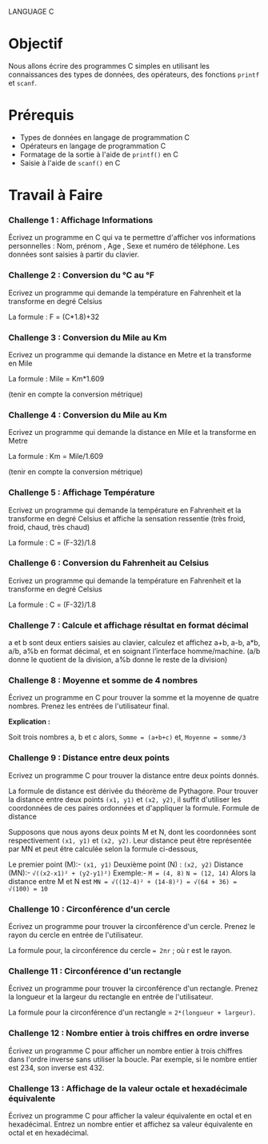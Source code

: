 LANGUAGE C


# Objectif

Nous allons écrire des programmes C simples en utilisant les connaissances des types de données, des opérateurs, des fonctions `printf` et `scanf`.

# Prérequis

- Types de données en langage de programmation C
- Opérateurs en langage de programmation C
- Formatage de la sortie à l'aide de `printf()` en C
- Saisie à l'aide de `scanf()` en C

# Travail à Faire

### Challenge 1 : Affichage Informations

Écrivez un programme en C qui va te permettre d'afficher vos informations personnelles : Nom, prénom , Age , Sexe et numéro de téléphone. Les données sont saisies à partir du clavier.

### Challenge 2 : Conversion du °C au °F

Ecrivez un programme qui demande la température en Fahrenheit et la transforme en degré Celsius

La formule : F = (C*1.8)+32

### Challenge 3 : Conversion du Mile au Km

Ecrivez un programme qui demande la distance en Metre et la transforme en Mile

La formule : Mile = Km*1.609

(tenir en compte la conversion métrique)

### Challenge 4 : Conversion du Mile au Km

Ecrivez un programme qui demande la distance en Mile et la transforme en Metre

La formule : Km = Mile/1.609

(tenir en compte la conversion métrique)

### Challenge 5 : Affichage Température

Ecrivez un programme qui demande la température en Fahrenheit et la transforme en degré Celsius et affiche la sensation ressentie (très froid, froid, chaud, très chaud)

La formule : C = (F-32)/1.8

### Challenge 6 :  Conversion du Fahrenheit au Celsius

Ecrivez un programme qui demande la température en Fahrenheit et la transforme en degré Celsius

La formule : C = (F-32)/1.8

### Challenge 7 :  Calcule et affichage résultat en format décimal

a et b sont deux entiers saisies au clavier, calculez et affichez a+b, a-b, a*b, a/b, a%b en
format décimal, et en soignant l’interface homme/machine.
(a/b donne le quotient de la division, a%b donne le reste de la division)

### Challenge 8 : Moyenne et somme de 4 nombres

Écrivez un programme en C pour trouver la somme et la moyenne de quatre nombres. Prenez les entrées de l'utilisateur final.

**Explication :** 

Soit trois nombres a, b et c alors,
`Somme = (a+b+c)`
et,
`Moyenne = somme/3`

### Challenge 9 : Distance entre deux points

Ecrivez un programme C pour trouver la distance entre deux points donnés.

La formule de distance est dérivée du théorème de Pythagore. Pour trouver la distance entre deux points `(x1, y1)` et `(x2, y2)`, il suffit d'utiliser les coordonnées de ces paires ordonnées et d'appliquer la formule.
Formule de distance

Supposons que nous ayons deux points M et N, dont les coordonnées sont respectivement `(x1, y1)` et `(x2, y2)`. Leur distance peut être représentée par MN et peut être calculée selon la formule ci-dessous,

Le premier point (M):- `(x1, y1)`
Deuxième point (N) : `(x2, y2)`
Distance (MN):- `√((x2-x1)² + (y2-y1)²)`
Exemple:-
`M = (4, 8)`
`N = (12, 14)`
Alors la distance entre M et N est `MN = √((12-4)² + (14-8)²) = √(64 + 36) = √(100) = 10`

### Challenge 10 : Circonférence d'un cercle

Écrivez un programme pour trouver la circonférence d'un cercle. Prenez le rayon du cercle en entrée de l'utilisateur.

La formule pour, la circonférence du cercle `= 2πr` ; où r est le rayon.

### Challenge 11 : Circonférence d'un rectangle

Écrivez un programme pour trouver la circonférence d'un rectangle. Prenez la longueur et la largeur du rectangle en entrée de l'utilisateur.

La formule pour la circonférence d'un rectangle = `2*(longueur + largeur)`.

### Challenge 12 : Nombre entier à trois chiffres en ordre inverse

Écrivez un programme C pour afficher un nombre entier à trois chiffres dans l'ordre inverse sans utiliser la boucle.
Par exemple, si le nombre entier est 234, son inverse est 432.

### Challenge 13 : Affichage de la valeur octale et hexadécimale équivalente

Écrivez un programme C pour afficher la valeur équivalente en octal et en hexadécimal. Entrez un nombre entier et affichez sa valeur équivalente en octal et en hexadécimal.
